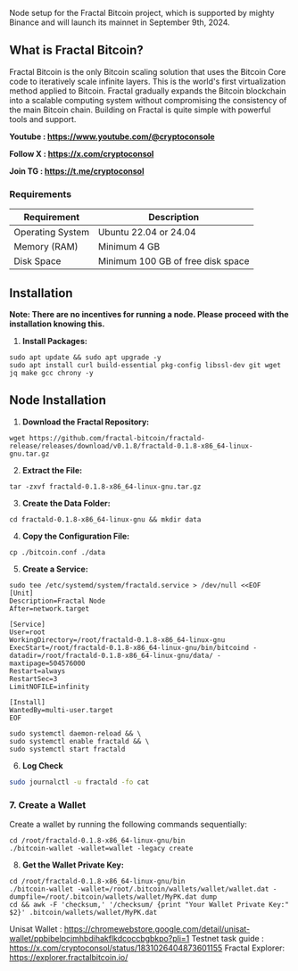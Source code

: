 Node setup for the Fractal Bitcoin project, which is supported by mighty Binance and will launch its mainnet in September 9th, 2024.

## What is Fractal Bitcoin?

Fractal Bitcoin is the only Bitcoin scaling solution that uses the Bitcoin Core code to iteratively scale infinite layers. This is the world's first virtualization method applied to Bitcoin. Fractal gradually expands the Bitcoin blockchain into a scalable computing system without compromising the consistency of the main Bitcoin chain. Building on Fractal is quite simple with powerful tools and support.

**Youtube : https://www.youtube.com/@cryptoconsole**

**Follow X : https://x.com/cryptoconsol**

**Join TG : https://t.me/cryptoconsol**


### Requirements

| Requirement                  | Description                         |
|------------------------------|-------------------------------------|
| Operating System             | Ubuntu 22.04 or 24.04               |
| Memory (RAM)                 | Minimum 4 GB                        |
| Disk Space                   | Minimum 100 GB of free disk space   |

## Installation

**Note: There are no incentives for running a node. Please proceed with the installation knowing this.**

1. **Install Packages:**

```shell
sudo apt update && sudo apt upgrade -y
sudo apt install curl build-essential pkg-config libssl-dev git wget jq make gcc chrony -y
```

## Node Installation

1. **Download the Fractal Repository:**

```shell
wget https://github.com/fractal-bitcoin/fractald-release/releases/download/v0.1.8/fractald-0.1.8-x86_64-linux-gnu.tar.gz
```

2. **Extract the File:**

```shell
tar -zxvf fractald-0.1.8-x86_64-linux-gnu.tar.gz
```

3. **Create the Data Folder:**

```shell
cd fractald-0.1.8-x86_64-linux-gnu && mkdir data
```

4. **Copy the Configuration File:**

```shell
cp ./bitcoin.conf ./data
```

5. **Create a Service:**

```shell
sudo tee /etc/systemd/system/fractald.service > /dev/null <<EOF
[Unit]
Description=Fractal Node
After=network.target

[Service]
User=root
WorkingDirectory=/root/fractald-0.1.8-x86_64-linux-gnu
ExecStart=/root/fractald-0.1.8-x86_64-linux-gnu/bin/bitcoind -datadir=/root/fractald-0.1.8-x86_64-linux-gnu/data/ -maxtipage=504576000
Restart=always
RestartSec=3
LimitNOFILE=infinity

[Install]
WantedBy=multi-user.target
EOF
```

```shell
sudo systemctl daemon-reload && \
sudo systemctl enable fractald && \
sudo systemctl start fractald
```

6. **Log Check**

```bash
sudo journalctl -u fractald -fo cat
```

### 7. Create a Wallet

Create a wallet by running the following commands sequentially:

```shell
cd /root/fractald-0.1.8-x86_64-linux-gnu/bin
./bitcoin-wallet -wallet=wallet -legacy create
```

8. **Get the Wallet Private Key:**

```shell
cd /root/fractald-0.1.8-x86_64-linux-gnu/bin
./bitcoin-wallet -wallet=/root/.bitcoin/wallets/wallet/wallet.dat -dumpfile=/root/.bitcoin/wallets/wallet/MyPK.dat dump
cd && awk -F 'checksum,' '/checksum/ {print "Your Wallet Private Key:" $2}' .bitcoin/wallets/wallet/MyPK.dat
```
Unisat Wallet : https://chromewebstore.google.com/detail/unisat-wallet/ppbibelpcjmhbdihakflkdcoccbgbkpo?pli=1
Testnet task guide : https://x.com/cryptoconsol/status/1831026404873601155
Fractal Explorer: https://explorer.fractalbitcoin.io/
